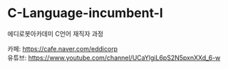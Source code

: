 # C-Language-incumbent-I
에디로봇아카데미 C언어 재직자 과정

카페: https://cafe.naver.com/eddicorp  
유튜브: https://www.youtube.com/channel/UCaYlgiL6pS2N5pxnXXd_6-w  
